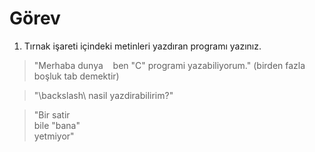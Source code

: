 # Görev

1. Tırnak işareti içindeki metinleri yazdıran programı yazınız.

> "Merhaba dunya&nbsp;&nbsp;&nbsp;&nbsp;ben "C" programi yazabiliyorum." (birden fazla boşluk tab demektir)

> "\backslash\ nasil yazdirabilirim?"

> "Bir satir \
bile "bana" \
yetmiyor"
